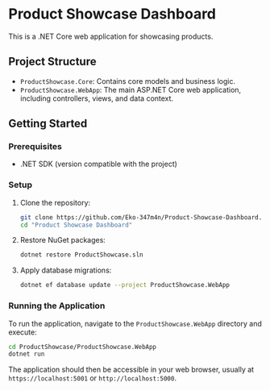 # Product Showcase Dashboard

This is a .NET Core web application for showcasing products.

## Project Structure

- `ProductShowcase.Core`: Contains core models and business logic.
- `ProductShowcase.WebApp`: The main ASP.NET Core web application, including controllers, views, and data context.

## Getting Started

### Prerequisites

- .NET SDK (version compatible with the project)

### Setup

1. Clone the repository:
   ```bash
   git clone https://github.com/Eko-347m4n/Product-Showcase-Dashboard.git
   cd "Product Showcase Dashboard"
   ```
2. Restore NuGet packages:
   ```bash
   dotnet restore ProductShowcase.sln
   ```
3. Apply database migrations:
   ```bash
   dotnet ef database update --project ProductShowcase.WebApp
   ```

### Running the Application

To run the application, navigate to the `ProductShowcase.WebApp` directory and execute:

```bash
cd ProductShowcase/ProductShowcase.WebApp
dotnet run
```

The application should then be accessible in your web browser, usually at `https://localhost:5001` or `http://localhost:5000`.
